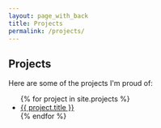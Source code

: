 ```yaml
---
layout: page_with_back
title: Projects
permalink: /projects/
---
```


## Projects

Here are some of the projects I'm proud of:

<ul>
  {% for project in site.projects %}
    <li><a href="{{ project.url | relative_url }}">{{ project.title }}</a></li>
  {% endfor %}
</ul>
